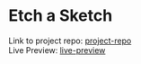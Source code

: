 # Etch a Sketch

Link to project repo: [project-repo](https://github.com/Balbader/calculator)<br>
Live Preview: [live-preview](https://balbader.github.io/calculator/)
